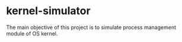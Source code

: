 # kernel-simulator
The main objective of this project is to simulate process management module of OS kernel.
